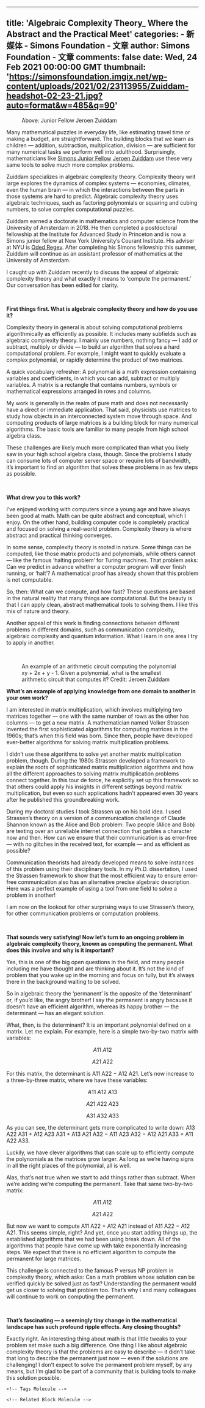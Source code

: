 
---
title: 'Algebraic Complexity Theory_ Where the Abstract and the Practical Meet'
categories: 
    - 新媒体
    - Simons Foundation - 文章
author: Simons Foundation - 文章
comments: false
date: Wed, 24 Feb 2021 00:00:00 GMT
thumbnail: 'https://simonsfoundation.imgix.net/wp-content/uploads/2021/02/23113955/Zuiddam-headshot-02-23-21.jpg?auto=format&w=485&q=90'
---

<div>   
<div class="m-block-image m-block-image--right " data-behavior="image_lightbox variable_height_image" data-pid="73972" data-field="block_editor" data-field-index="0">
  <figure>
    <img src="https://simonsfoundation.imgix.net/wp-content/uploads/2021/02/23113955/Zuiddam-headshot-02-23-21.jpg?auto=format&w=485&q=90" srcset="https://simonsfoundation.imgix.net/wp-content/uploads/2021/02/23113955/Zuiddam-headshot-02-23-21.jpg?auto=format&w=485&q=90, https://simonsfoundation.imgix.net/wp-content/uploads/2021/02/23113955/Zuiddam-headshot-02-23-21.jpg?auto=format&w=485&q=90&dpr=2 2x, https://simonsfoundation.imgix.net/wp-content/uploads/2021/02/23113955/Zuiddam-headshot-02-23-21.jpg?auto=format&w=485&q=90&dpr=3 3x," alt referrerpolicy="no-referrer"><figcaption>Above: Junior Fellow Jeroen Zuiddam</figcaption>  </figure>
</div>
<div class="m-block m-block-text">
  <p>Many mathematical puzzles in everyday life, like estimating travel time or making a budget, are straightforward. The building blocks that we learn as children — addition, subtraction, multiplication, division — are sufficient for many numerical tasks we perform well into adulthood. Surprisingly, mathematicians like <a href="https://www.simonsfoundation.org/simons-society-of-fellows/">Simons Junior Fellow</a> <a href="https://www.simonsfoundation.org/people/jeroen-zuiddam/">Jeroen Zuiddam</a> use these very same tools to solve much more complex problems.</p>
<p>Zuiddam specializes in algebraic complexity theory. Complexity theory writ large explores the dynamics of complex systems — economies, climates, even the human brain — in which the interactions between the parts in those systems are hard to predict. Algebraic complexity theory uses algebraic techniques, such as factoring polynomials or squaring and cubing numbers, to solve complex computational puzzles.</p>
<p>Zuiddam earned a doctorate in mathematics and computer science from the University of Amsterdam in 2018. He then completed a postdoctoral fellowship at the Institute for Advanced Study in Princeton and is now a Simons junior fellow at New York University’s Courant Institute. His adviser at NYU is <a href="https://cims.nyu.edu/~regev/">Oded Regev</a>. After completing his Simons fellowship this summer, Zuiddam will continue as an assistant professor of mathematics at the University of Amsterdam.</p>
<p>I caught up with Zuiddam recently to discuss the appeal of algebraic complexity theory and what exactly it means to ‘compute the permanent.’ Our conversation has been edited for clarity.</p>
<p> </p>
<p><strong>First things first. What is algebraic complexity theory and how do you use it?</strong></p>
<p>Complexity theory in general is about solving computational problems algorithmically as efficiently as possible. It includes many subfields such as algebraic complexity theory. I mainly use numbers, nothing fancy — I add or subtract, multiply or divide — to build an algorithm that solves a hard computational problem. For example, I might want to quickly evaluate a complex polynomial, or rapidly determine the product of two matrices.</p>
<p>A quick vocabulary refresher: A polynomial is a math expression containing variables and coefficients, in which you can add, subtract or multiply variables. A matrix is a rectangle that contains numbers, symbols or mathematical expressions arranged in rows and columns.</p>
<p>My work is generally in the realm of pure math and does not necessarily have a direct or immediate application. That said, physicists use matrices to study how objects in an interconnected system move through space. And computing products of large matrices is a building block for many numerical algorithms. The basic tools are familiar to many people from high school algebra class.</p>
<p>These challenges are likely much more complicated than what you likely saw in your high school algebra class, though. Since the problems I study can consume lots of computer server space or require lots of bandwidth, it’s important to find an algorithm that solves these problems in as few steps as possible.</p>
<p><strong> </strong></p>
<p><strong>What drew you to this work?</strong></p>
<p>I’ve enjoyed working with computers since a young age and have always been good at math. Math can be quite abstract and conceptual, which I enjoy. On the other hand, building computer code is completely practical and focused on solving a real-world problem. Complexity theory is where abstract and practical thinking converges.</p>
<p>In some sense, complexity theory is rooted in nature. Some things can be computed, like those matrix products and polynomials, while others cannot — like the famous ‘halting problem’ for Turing machines. That problem asks: Can we predict in advance whether a computer program will ever finish running, or ‘halt’? A mathematical proof has already shown that this problem is not computable.</p>
<p>So, then: What can we compute, and how fast? These questions are based in the natural reality that many things are computational. But the beauty is that I can apply clean, abstract mathematical tools to solving them. I like this mix of nature and theory.</p>
<p>Another appeal of this work is finding connections between different problems in different domains, such as communication complexity, algebraic complexity and quantum information. What I learn in one area I try to apply in another.</p>
<p> </p>
</div>

<div class="m-block-image m-block-image--right " data-behavior="image_lightbox variable_height_image" data-pid="73972" data-field="block_editor" data-field-index="2">
  <figure>
    <img src="https://simonsfoundation.imgix.net/wp-content/uploads/2021/02/23122546/Arithemtic-circuit-02-23-21.jpg?auto=format&w=485&q=90" srcset="https://simonsfoundation.imgix.net/wp-content/uploads/2021/02/23122546/Arithemtic-circuit-02-23-21.jpg?auto=format&w=485&q=90, https://simonsfoundation.imgix.net/wp-content/uploads/2021/02/23122546/Arithemtic-circuit-02-23-21.jpg?auto=format&w=485&q=90&dpr=2 2x, https://simonsfoundation.imgix.net/wp-content/uploads/2021/02/23122546/Arithemtic-circuit-02-23-21.jpg?auto=format&w=485&q=90&dpr=3 3x," alt referrerpolicy="no-referrer"><figcaption>An example of an arithmetic circuit computing the polynomial xy + 2x + y - 1. Given a polynomial, what is the smallest arithmetic circuit that computes it? <figcredit>Credit: Jeroen Zuiddam</figcredit></figcaption>  </figure>
</div>
<div class="m-block m-block-text">
  <p><strong>What’s an example of applying knowledge from one domain to another in your own work?</strong></p>
<p>I am interested in matrix multiplication, which involves multiplying two matrices together — one with the same number of rows as the other has columns — to get a new matrix. A mathematician named Volker Strassen invented the first sophisticated algorithms for computing matrices in the 1960s; that’s when this field was born. Since then, people have developed ever-better algorithms for solving matrix multiplication problems.</p>
<p>I didn’t use these algorithms to solve yet another matrix multiplication problem, though. During the 1980s Strassen developed a framework to explain the roots of sophisticated matrix multiplication algorithms and how all the different approaches to solving matrix multiplication problems connect together. In this tour de force, he explicitly set up this framework so that others could apply his insights in different settings beyond matrix multiplication, but even so such applications hadn’t appeared even 30 years after he published this groundbreaking work.</p>
<p>During my doctoral studies I took Strassen up on his bold idea. I used Strassen’s theory on a version of a communication challenge of Claude Shannon known as the Alice and Bob problem: Two people (Alice and Bob) are texting over an unreliable internet connection that garbles a character now and then. How can we ensure that their communication is as error-free — with no glitches in the received text, for example — and as efficient as possible?</p>
<p>Communication theorists had already developed means to solve instances of this problem using their disciplinary tools. In my Ph.D. dissertation, I used the Strassen framework to show that the most efficient way to ensure error-free communication also has an alternative precise algebraic description. Here was a perfect example of using a tool from one field to solve a problem in another!</p>
<p>I am now on the lookout for other surprising ways to use Strassen’s theory, for other communication problems or computation problems.</p>
<p><strong> </strong></p>
<p><strong>That sounds very satisfying! Now let’s turn to an ongoing problem in algebraic complexity theory, known as computing the permanent. What does this involve and why is it important?</strong></p>
<p>Yes, this is one of the big open questions in the field, and many people including me have thought and are thinking about it. It’s not the kind of problem that you wake up in the morning and focus on fully, but it’s always there in the background waiting to be solved.</p>
<p>So in algebraic theory the ‘permanent’ is the opposite of the ‘determinant’ or, if you’d like, the angry brother! I say the permanent is angry because it doesn’t have an efficient algorithm, whereas its happy brother — the determinant — has an elegant solution.</p>
<p>What, then, is the determinant? It is an important polynomial defined on a matrix. Let me explain. For example, here is a simple two-by-two matrix with variables:</p>
<p style="text-align: center;"><em>A</em>11<em> A</em>12</p>
<p style="text-align: center;"><em>A</em>21<em> A</em>22</p>
<p>For this matrix, the determinant is A11 A22 − A12 A21. Let’s now increase to a three-by-three matrix, where we have these variables:</p>
<p style="text-align: center;"><em>A</em>11 <em>A</em>12 <em>A</em>13</p>
<p style="text-align: center;"><em>A</em>21 <em>A</em>22 <em>A</em>23</p>
<p style="text-align: center;"><em>A</em>31 <em>A</em>32 <em>A</em>33</p>
<p>As you can see, the determinant gets more complicated to write down: A13 A22 A31 + A12 A23 A31 + A13 A21 A32 − A11 A23 A32 − A12 A21 A33 + A11 A22 A33.</p>
<p>Luckily, we have clever algorithms that can scale up to efficiently compute the polynomials as the matrices grow larger. As long as we’re having signs in all the right places of the polynomial, all is well.</p>
<p>Alas, that’s not true when we start to add things rather than subtract. When we’re adding we’re computing the permanent. Take that same two-by-two matrix:</p>
<p style="text-align: center;"><em>A</em>11<em> A</em>12</p>
<p style="text-align: center;"><em>A</em>21<em> A</em>22</p>
<p>But now we want to compute A11 A22 + A12 A21 instead of A11 A22 − A12 A21. This seems simple, right? And yet, once you start adding things up, the established algorithms that we had been using break down. All of the algorithms that people have come up with take exponentially increasing steps. We expect that there is no efficient algorithm to compute the permanent for large matrices.</p>
<p>This challenge is connected to the famous P versus NP problem in complexity theory, which asks: Can a math problem whose solution can be verified quickly be solved just as fast? Understanding the permanent would get us closer to solving that problem too. That’s why I and many colleagues will continue to work on computing the permanent.</p>
<p><strong> </strong></p>
<p><strong>That’s fascinating — a seemingly tiny change in the mathematical landscape has such profound ripple effects. Any closing thoughts?</strong></p>
<p>Exactly right. An interesting thing about math is that little tweaks to your problem set make such a big difference. One thing I like about algebraic complexity theory is that the problems are easy to describe — it didn’t take that long to describe the permanent just now — even if the solutions are challenging! I don’t expect to solve the permanent problem myself, by any means, but I’m glad to be part of a community that is building tools to make this solution possible.</p>
</div>


    <!-- Tags Molecule -->
<!-- End Tags Molecule -->

    <!-- Related Block Molecule -->
      
<section class="m-block-info js-is-off-view" data-behavior="related_module in_view" data-align="right">
  
</section>
    <!-- End Related Block Molecule -->
    
</div>
            